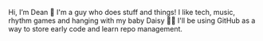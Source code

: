 Hi, I’m Dean 👋
I'm a guy who does stuff and things!
I like tech, music, rhythm games and hanging with my baby Daisy 👶🏽
I'll be using GitHub as a way to store early code and learn repo management.

